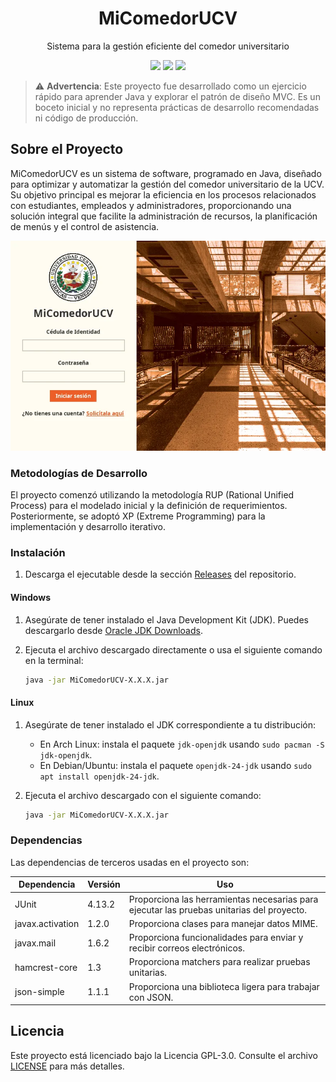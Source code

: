 <h1 align="center">MiComedorUCV</h1>

<p align="center">Sistema para la gestión eficiente del comedor universitario</p>

<p align="center">
<a href="docs/DEVELOPMENT.md"><img src="https://img.shields.io/badge/development%20guide-BD93F9?style=for-the-badge"></a>
<a href="#instalación"><img src="https://img.shields.io/badge/installation-FF79C6?style=for-the-badge"></a>
<a href="#dependencias"><img src="https://img.shields.io/badge/dependencies-BD93F9?style=for-the-badge"></a>

> ⚠️ **Advertencia**: Este proyecto fue desarrollado como un ejercicio rápido para aprender Java y explorar el patrón de diseño MVC. Es un boceto inicial y no representa prácticas de desarrollo recomendadas ni código de producción.

## Sobre el Proyecto

MiComedorUCV es un sistema de software, programado en Java, diseñado para optimizar y automatizar la gestión del comedor universitario de la UCV. Su objetivo principal es mejorar la eficiencia en los procesos relacionados con estudiantes, empleados y administradores, proporcionando una solución integral que facilite la administración de recursos, la planificación de menús y el control de asistencia.

![Application Screenshot](/docs/banner.webp)

### Metodologías de Desarrollo

El proyecto comenzó utilizando la metodología RUP (Rational Unified Process) para el modelado inicial y la definición de requerimientos. Posteriormente, se adoptó XP (Extreme Programming) para la implementación y desarrollo iterativo.

### Instalación

1. Descarga el ejecutable desde la sección [Releases](https://github.com/druxorey/ucv-proyecto-cacerola/releases) del repositorio.

#### Windows

1. Asegúrate de tener instalado el Java Development Kit (JDK). Puedes descargarlo desde [Oracle JDK Downloads](https://www.oracle.com/java/technologies/downloads/).

2. Ejecuta el archivo descargado directamente o usa el siguiente comando en la terminal:

	```bash
	java -jar MiComedorUCV-X.X.X.jar
	```

#### Linux

1. Asegúrate de tener instalado el JDK correspondiente a tu distribución:
	- En Arch Linux: instala el paquete `jdk-openjdk` usando `sudo pacman -S jdk-openjdk`.
	- En Debian/Ubuntu: instala el paquete `openjdk-24-jdk` usando `sudo apt install openjdk-24-jdk`.

2. Ejecuta el archivo descargado con el siguiente comando:

	```bash
	java -jar MiComedorUCV-X.X.X.jar
	```

### Dependencias

Las dependencias de terceros usadas en el proyecto son:

Dependencia          | Versión    | Uso
---------------------|------------|-------------------------------------------------
JUnit               | 4.13.2     | Proporciona las herramientas necesarias para ejecutar las pruebas unitarias del proyecto.
javax.activation    | 1.2.0      | Proporciona clases para manejar datos MIME.
javax.mail          | 1.6.2      | Proporciona funcionalidades para enviar y recibir correos electrónicos.
hamcrest-core       | 1.3        | Proporciona matchers para realizar pruebas unitarias.
json-simple         | 1.1.1      | Proporciona una biblioteca ligera para trabajar con JSON.


## Licencia

Este proyecto está licenciado bajo la Licencia GPL-3.0. Consulte el archivo [LICENSE](LICENSE) para más detalles.
